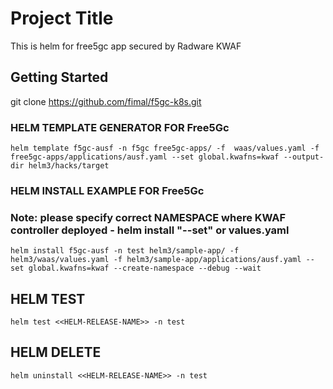 # Project Title
This is helm for free5gc app secured by Radware KWAF
## Getting Started
git clone https://github.com/fimal/f5gc-k8s.git

### HELM TEMPLATE GENERATOR FOR Free5Gc
```
helm template f5gc-ausf -n f5gc free5gc-apps/ -f  waas/values.yaml -f free5gc-apps/applications/ausf.yaml --set global.kwafns=kwaf --output-dir helm3/hacks/target
```

### HELM INSTALL EXAMPLE FOR Free5Gc
### Note: please specify correct NAMESPACE where KWAF controller deployed - helm install "--set" or values.yaml
```
helm install f5gc-ausf -n test helm3/sample-app/ -f helm3/waas/values.yaml -f helm3/sample-app/applications/ausf.yaml --set global.kwafns=kwaf --create-namespace --debug --wait

```

## HELM TEST
```
helm test <<HELM-RELEASE-NAME>> -n test
```

## HELM DELETE
```
helm uninstall <<HELM-RELEASE-NAME>> -n test
```
